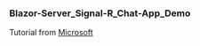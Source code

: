 ### Blazor-Server_Signal-R_Chat-App_Demo

Tutorial from [Microsoft](https://docs.microsoft.com/en-us/aspnet/core/tutorials/signalr-blazor?view=aspnetcore-6.0&tabs=visual-studio&pivots=server)
